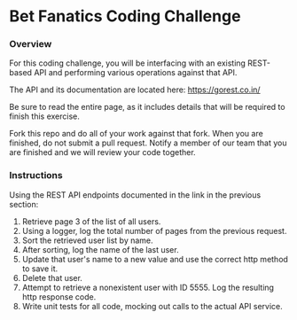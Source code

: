 # Bet Fanatics Coding Challenge

### Overview

For this coding challenge, you will be interfacing with an existing REST-based API and performing various operations against that API.

The API and its documentation are located here:  https://gorest.co.in/

Be sure to read the entire page, as it includes details that will be required to finish this exercise.

Fork this repo and do all of your work against that fork. When you are finished, do not submit a pull request. Notify a member of our team that you are finished and we will review
your code together.

### Instructions

Using the REST API endpoints documented in the link in the previous section:

1. Retrieve page 3 of the list of all users.
2. Using a logger, log the total number of pages from the previous request.
3. Sort the retrieved user list by name.
4. After sorting, log the name of the last user.
5. Update that user's name to a new value and use the correct http method to save it.
6. Delete that user.
7. Attempt to retrieve a nonexistent user with ID 5555. Log the resulting http response code.
8. Write unit tests for all code, mocking out calls to the actual API service.
